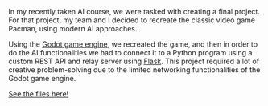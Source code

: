 In my recently taken AI course, we were tasked with creating a final project. For that project, my team and I decided to recreate the classic video game Pacman, using modern AI approaches.

Using the [Godot game engine]({"https://godotengine.org"}), we recreated the game, and then in order to do the AI functionalities we had to connect it to a Python program using a custom REST API and relay server using [Flask]({"https://flask.palletsprojects.com/en/3.0.x/"}). This project required a lot of creative problem-solving due to the limited networking functionalities of the Godot game engine.

[See the files here!]({"https://github.com/CaelumD25/networked_pacman"})